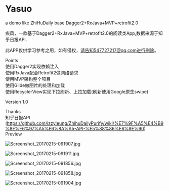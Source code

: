 # Yasuo

a demo like ZhiHuDaily base Dagger2+RxJava+MVP+retrofit2.0  

疾风，一款基于Dagger2+RxJava+MVP+retrofit2.0的阅读类App,数据来源于知乎日报API.  

此APP仅供学习参考之用，如有侵权，请告知547727217@qq.com进行删除。

Points  
使用Dagger2实现依赖注入  
使用RxJava配合Retrofit2做网络请求  
使用MVP架构整个项目  
使用Glide做图片的处理和加载  
使用RecyclerView实现下拉刷新、上拉加载(刷新使用Google原生swipe)

Version
1.0

Thanks  
知乎日报API  
(https://github.com/izzyleung/ZhihuDailyPurify/wiki/%E7%9F%A5%E4%B9%8E%E6%97%A5%E6%8A%A5-API-%E5%88%86%E6%9E%90)  
Preview

![Screenshot_20170215-091907.jpg](http://upload-images.jianshu.io/upload_images/3708894-22721195eb2c7dc9.jpg?imageMogr2/auto-orient/strip%7CimageView2/2/w/1240)

![Screenshot_20170215-091911.jpg](http://upload-images.jianshu.io/upload_images/3708894-6bffd2ba2b0633f8.jpg?imageMogr2/auto-orient/strip%7CimageView2/2/w/1240)

![Screenshot_20170215-091856.jpg](http://upload-images.jianshu.io/upload_images/3708894-9cb4e9513353f211.jpg?imageMogr2/auto-orient/strip%7CimageView2/2/w/1240)

![Screenshot_20170215-091858.jpg](http://upload-images.jianshu.io/upload_images/3708894-a459da10a89af3f2.jpg?imageMogr2/auto-orient/strip%7CimageView2/2/w/1240)

![Screenshot_20170215-091904.jpg](http://upload-images.jianshu.io/upload_images/3708894-dc93999a8fe55344.jpg?imageMogr2/auto-orient/strip%7CimageView2/2/w/1240)


